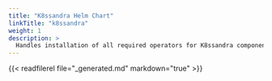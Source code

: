 ```yaml
---
title: "K8ssandra Helm Chart"
linkTitle: "k8ssandra"
weight: 1
description: >
  Handles installation of all required operators for K8ssandra components.
---
```


{{< readfilerel file="_generated.md" markdown="true" >}}

